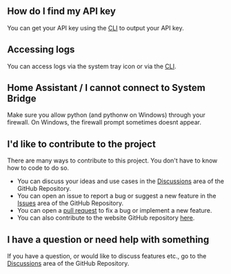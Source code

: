 ## How do I find my API key

You can get your API key using the [CLI](https://system-bridge.timmo.dev/docs/cli) to output your API key.

## Accessing logs

You can access logs via the system tray icon or via the [CLI](https://system-bridge.timmo.dev/docs/cli).

## Home Assistant / I cannot connect to System Bridge

Make sure you allow python (and pythonw on Windows) through your firewall. On Windows, the firewall prompt sometimes doesnt appear.

## I'd like to contribute to the project

There are many ways to contribute to this project. You don't have to
know how to code to do so.

- You can discuss your ideas and use cases in the
 [Discussions](https://github.com/timmo001/system-bridge/discussions)
 area of the GitHub Repository.
- You can open an issue to report a bug or suggest a new feature
 in the [Issues](https://github.com/timmo001/system-bridge/issues)
 area of the GitHub Repository.
- You can open a
 [pull request](https://github.com/timmo001/system-bridge-site/pulls)
 to fix a bug or implement a new feature.
- You can also contribute to the website GitHub repository
 [here](https://github.com/timmo001/system-bridge-site).

## I have a question or need help with something

If you have a question, or would like to discuss features etc., go to
the [Discussions](https://github.com/timmo001/system-bridge/discussions)
area of the GitHub Repository.
